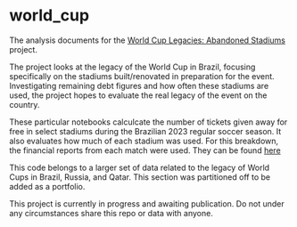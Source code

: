# world_cup
The analysis documents for the [World Cup Legacies: Abandoned Stadiums](https://world-cup-legacies.vercel.app/Brazil) project.

The project looks at the legacy of the World Cup in Brazil, focusing specifically on the stadiums built/renovated in preparation for the event. Investigating remaining debt figures and how often these stadiums are used, the project hopes to evaluate the real legacy of the event on the country.

These particular notebooks calculcate the number of tickets given away for free in select stadiums during the Brazilian 2023 regular soccer season. It also evaluates how much of each stadium was used. For this breakdown, the financial reports from each match were used. They can be found [here](https://www.cbf.com.br/futebol-brasileiro/competicoes/campeonato-brasileiro-serie-a/2023)

This code belongs to a larger set of data related to the legacy of World Cups in Brazil, Russia, and Qatar. This section was partitioned off to be added as a portfolio.

This project is currently in progress and awaiting publication. Do not under any circumstances share this repo or data with anyone.


